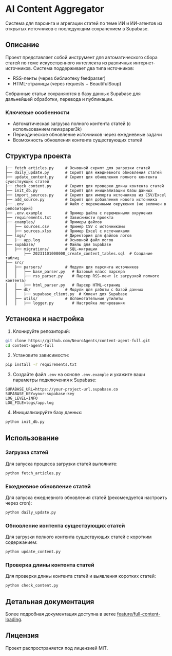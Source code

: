 # AI Content Aggregator

Система для парсинга и агрегации статей по теме ИИ и ИИ-агентов из открытых источников с последующим сохранением в Supabase.

## Описание

Проект представляет собой инструмент для автоматического сбора статей по теме искусственного интеллекта из различных интернет-источников. Система поддерживает два типа источников:

- RSS-ленты (через библиотеку feedparser)
- HTML-страницы (через requests + BeautifulSoup)

Собранные статьи сохраняются в базу данных Supabase для дальнейшей обработки, перевода и публикации.

### Ключевые особенности

- Автоматическая загрузка полного контента статей (с использованием newspaper3k)
- Периодическое обновление источников через ежедневные задачи
- Возможность обновления контента существующих статей

## Структура проекта

```
├── fetch_articles.py     # Основной скрипт для загрузки статей
├── daily_update.py       # Скрипт для ежедневного обновления статей
├── update_content.py     # Скрипт для обновления полного контента существующих статей
├── check_content.py      # Скрипт для проверки длины контента статей
├── init_db.py            # Скрипт для инициализации базы данных
├── import_sources.py     # Скрипт для импорта источников из CSV/Excel
├── add_source.py         # Скрипт для добавления нового источника
├── .env                  # Файл с переменными окружения (не включен в репозиторий)
├── .env.example          # Пример файла с переменными окружения
├── requirements.txt      # Зависимости проекта
├── examples/             # Примеры файлов
│   ├── sources.csv       # Пример CSV с источниками
│   ├── sources.xlsx      # Пример Excel с источниками
├── logs/                 # Директория для файлов логов
│   ├── app.log           # Основной файл логов
├── supabase/             # Файлы для Supabase
│   ├── migrations/       # SQL-миграции
│       ├── 20231101000000_create_content_tables.sql  # Создание таблиц
├── src/
│   ├── parsers/          # Модули для парсинга источников
│   │   ├── base_parser.py   # Базовый класс парсера
│   │   ├── rss_parser.py    # Парсер RSS-лент (с загрузкой полного контента)
│   │   ├── html_parser.py   # Парсер HTML-страниц
│   ├── db/               # Модули для работы с базой данных
│   │   ├── supabase_client.py  # Клиент для Supabase
│   ├── utils/            # Вспомогательные утилиты
│   │   ├── logger.py        # Настройка логирования
```

## Установка и настройка

1. Клонируйте репозиторий:

```bash
git clone https://github.com/NeuroAgents/content-agent-full.git
cd content-agent-full
```

2. Установите зависимости:

```bash
pip install -r requirements.txt
```

3. Создайте файл `.env` на основе `.env.example` и укажите ваши параметры подключения к Supabase:

```
SUPABASE_URL=https://your-project-url.supabase.co
SUPABASE_KEY=your-supabase-key
LOG_LEVEL=INFO
LOG_FILE=logs/app.log
```

4. Инициализируйте базу данных:

```bash
python init_db.py
```

## Использование

### Загрузка статей

Для запуска процесса загрузки статей выполните:

```bash
python fetch_articles.py
```

### Ежедневное обновление статей

Для запуска ежедневного обновления статей (рекомендуется настроить через cron):

```bash
python daily_update.py
```

### Обновление контента существующих статей

Для загрузки полного контента существующих статей с коротким содержанием:

```bash
python update_content.py
```

### Проверка длины контента статей

Для проверки длины контента статей и выявления коротких статей:

```bash
python check_content.py
```

## Детальная документация

Более подробная документация доступна в ветке [feature/full-content-loading](https://github.com/NeuroAgents/content-agent-full/tree/feature/full-content-loading).

## Лицензия

Проект распространяется под лицензией MIT.
